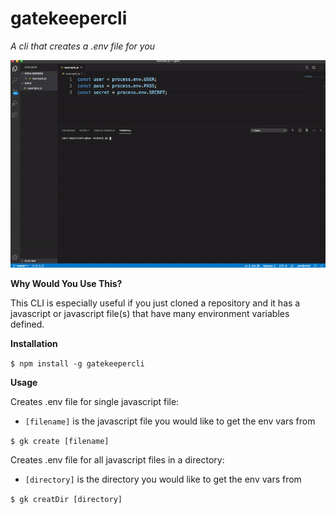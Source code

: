 # gatekeepercli

*A cli that creates a .env file for you*

![Usage Gif](readmeCont/gkgif.gif)

**Why Would You Use This?**

This CLI is especially useful if you just cloned a repository and it has a javascript or javascript file(s) that have many environment variables defined.

**Installation**

`$ npm install -g gatekeepercli`

**Usage**

Creates .env file for single javascript file:
 - `[filename]` is the javascript file you would like to get the env vars from

`$ gk create [filename]`

Creates .env file for all javascript files in a directory:
 - `[directory]` is the directory you would like to get the env vars from

`$ gk creatDir [directory]`
